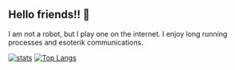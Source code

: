 ## Hello friends!! 👋

<!--
**defektive/defektive** is a ✨ _special_ ✨ repository because its `README.md` (this file) appears on your GitHub profile.

Here are some ideas to get you started:

- 🔭 I’m currently working on ...
- 🌱 I’m currently learning ...
- 👯 I’m looking to collaborate on ...
- 🤔 I’m looking for help with ...
- 💬 Ask me about ...
- 📫 How to reach me: ...
- 😄 Pronouns: ...
- ⚡ Fun fact: ...
-->

I am not a robot, but I play one on the internet. I enjoy long running processes and esoterik communications.

[![stats](https://github-readme-stats.vercel.app/api?username=defektive&show_icons=true&count_private=true&title_color=971901&text_color=971901&icon_color=971901&no-bg=true&hide_border=true)](https://github.com/defektive)
[![Top Langs](https://github-readme-stats.vercel.app/api/top-langs/?username=defektive)](https://github.com/defektive)

